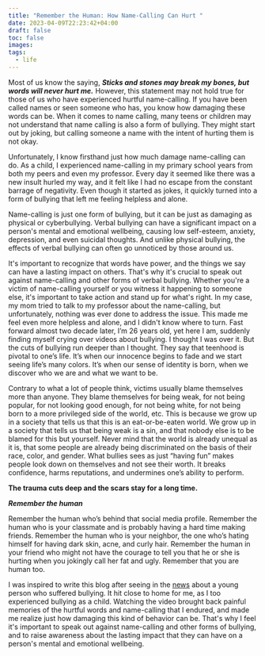 ```yaml
---
title: "Remember the Human: How Name-Calling Can Hurt "
date: 2023-04-09T22:23:42+04:00
draft: false
toc: false
images:
tags:
  - life
---
```


Most of us know the saying, ***Sticks and stones may break my bones, but words will never hurt me.*** However, this statement may not hold true for those of us who have experienced hurtful name-calling. If you have been called names or seen someone who has, you know how damaging these words can be. When it comes to name calling, many teens or children may not understand that name calling is also a form of bullying. They might start out by joking, but calling someone a name with the intent of hurting them is not okay. 

Unfortunately, I know firsthand just how much damage name-calling can do. As a child, I experienced name-calling in my primary school years from both my peers and even my professor. Every day it seemed like there was a new insult hurled my way, and it felt like I had no escape from the constant barrage of negativity. Even though it started as jokes, it quickly turned into a form of bullying that left me feeling helpless and alone.

Name-calling is just one form of bullying, but it can be just as damaging as physical or cyberbullying. Verbal bullying can have a significant impact on a person's mental and emotional wellbeing, causing low self-esteem, anxiety, depression, and even suicidal thoughts. And unlike physical bullying, the effects of verbal bullying can often go unnoticed by those around us.

It's important to recognize that words have power, and the things we say can have a lasting impact on others. That's why it's crucial to speak out against name-calling and other forms of verbal bullying. Whether you're a victim of name-calling yourself or you witness it happening to someone else, it's important to take action and stand up for what's right. In my case, my mom tried to talk to my professor about the name-calling, but unfortunately, nothing was ever done to address the issue. This made me feel even more helpless and alone, and I didn't know where to turn. Fast forward almost two decade later, I’m 26 years old, yet here I am, suddenly finding myself crying over videos about bullying. I thought I was over it. But the cuts of bullying run deeper than I thought. They say that teenhood is pivotal to one’s life. It’s when our innocence begins to fade and we start seeing life’s many colors. It’s when our sense of identity is born, when we discover who we are and what we want to be.

Contrary to what a lot of people think, victims usually blame themselves more than anyone. They blame themselves for being weak, for not being popular, for not looking good enough, for not being white, for not being born to a more privileged side of the world, etc. This is because we grow up in a society that tells us that this is an eat-or-be-eaten world. We grow up in a society that tells us that being weak is a sin, and that nobody else is to be blamed for this but yourself. Never mind that the world is already unequal as it is, that some people are already being discriminated on the basis of their race, color, and gender. What bullies sees as just “having fun” makes people look down on themselves and not see their worth. It breaks confidence, harms reputations, and undermines one’s ability to perform.

**The trauma cuts deep and the scars stay for a long time.**

***Remember the human***

Remember the human who’s behind that social media profile. Remember the human who is your classmate and is probably having a hard time making friends. Remember the human who is your neighbor, the one who’s hating himself for having dark skin, acne, and curly hair. Remember the human in your friend who might not have the courage to tell you that he or she is hurting when you jokingly call her fat and ugly. Remember that you are human too.

I was inspired to write this blog after seeing in the [news](https://defimedia.info/agression-sauvage-dans-un-centre-du-mitd-la-mere-de-la-victime-je-ne-leur-pardonnerai-jamais) about a young person who suffered bullying. It hit close to home for me, as I too experienced bullying as a child. Watching the video brought back painful memories of the hurtful words and name-calling that I endured, and made me realize just how damaging this kind of behavior can be. That's why I feel it's important to speak out against name-calling and other forms of bullying, and to raise awareness about the lasting impact that they can have on a person's mental and emotional wellbeing.
